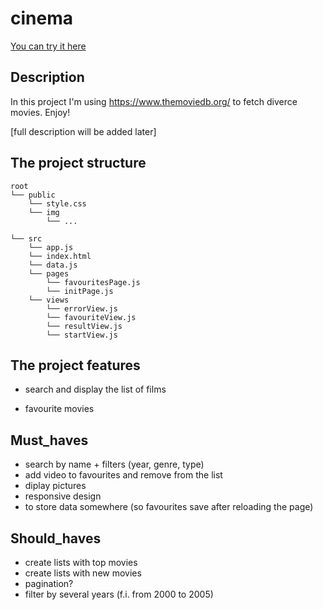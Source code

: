 # cinema

[You can try it here](https://dakravchenko.github.io/cinema/)

## Description

In this project I'm using https://www.themoviedb.org/ to fetch diverce movies. Enjoy!

[full description will be added later]

## The project structure

```text
root
└── public
    └── style.css
    └── img
        └── ...
    
└── src
    └── app.js
    └── index.html
    └── data.js
    └── pages
        └── favouritesPage.js
        └── initPage.js
    └── views
        └── errorView.js
        └── favouriteView.js
        └── resultView.js
        └── startView.js
```
## The project features

- search and display the list of films

- favourite movies 

## Must_haves 
- search by name + filters (year, genre, type)
- add video to favourites and remove from the list 
- diplay pictures 
- responsive design 
- to store data somewhere (so favourites save after reloading the page)

## Should_haves 
- create lists with top movies 
- create lists with new movies
- pagination?
- filter by several years (f.i. from 2000 to 2005)


